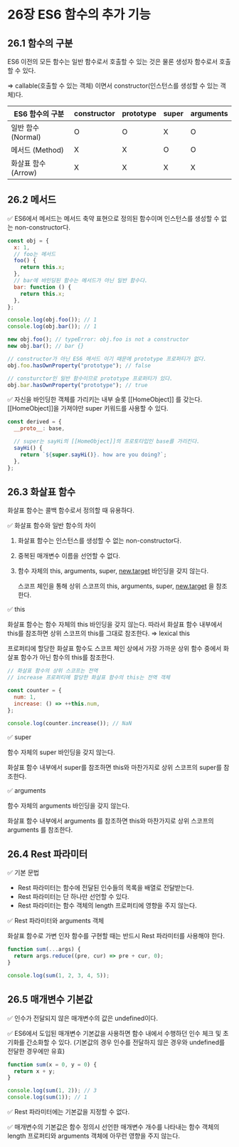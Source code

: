 # 26장 ES6 함수의 추가 기능

## 26.1 함수의 구분

ES6 이전의 모든 함수는 일반 함수로서 호출할 수 있는 것은 물론 생성자 함수로서 호출할 수 있다.

⇒ callable(호출할 수 있는 객체) 이면서 constructor(인스턴스를 생성할 수 있는 객체)다.

| ES6 함수의 구분    | constructor | prototype | super | arguments |
| ------------------ | ----------- | --------- | ----- | --------- |
| 일반 함수 (Normal) | O           | O         | X     | O         |
| 메서드 (Method)    | X           | X         | O     | O         |
| 화살표 함수(Arrow) | X           | X         | X     | X         |

## 26.2 메서드

✅ ES6에서 메서드는 메서드 축약 표현으로 정의된 함수이며 인스턴스를 생성할 수 없는 non-constructor다.

```jsx
const obj = {
  x: 1,
  // foo는 메서드
  foo() {
    return this.x;
  },
  // bar에 바인딩된 함수는 메서드가 아닌 일반 함수다.
  bar: function () {
    return this.x;
  },
};

console.log(obj.foo()); // 1
console.log(obj.bar()); // 1

new obj.foo(); // typeError: obj.foo is not a constructor
new obj.bar(); // bar {}

// constructor가 아닌 ES6 메서드 이기 때문에 prototype 프로퍼티가 없다.
obj.foo.hasOwnProperty("prototype"); // false

// consturctor인 일반 함수이므로 prototype 프로퍼티가 있다.
obj.bar.hasOwnProperty("prototype"); // true
```

✅ 자신을 바인딩한 객체를 가리키는 내부 슬롯 [[HomeObject]] 를 갖는다.
[[HomeObject]]을 가져야만 super 키워드를 사용할 수 있다.

```jsx
const derived = {
  __proto__: base,

  // super는 sayHi의 [[HomeObject]]의 프로토타입인 base를 가리킨다.
  sayHi() {
    return `${super.sayHi()}. how are you doing?`;
  },
};
```

## 26.3 화살표 함수

화살표 함수는 콜백 함수로서 정의할 때 유용하다.

✅ 화살표 함수와 일반 함수의 차이

1. 화살표 함수는 인스턴스를 생성할 수 없는 non-constructor다.
2. 중복된 매개변수 이름을 선언할 수 없다.
3. 함수 자체의 this, arguments, super, [new.target](http://new.target) 바인딩을 갖지 않는다.

   스코프 체인을 통해 상위 스코프의 this, arguments, super, [new.target](http://new.target) 을 참조한다.

✅ this

화살표 함수는 함수 자체의 this 바인딩을 갖지 않는다. 따라서 화살표 함수 내부에서 this를 참조하면 상위 스코프의 this를 그대로 참조한다. ⇒ lexical this

프로퍼티에 할당한 화살표 함수도 스코프 체인 상에서 가장 가까운 상위 함수 중에서 화살표 함수가 아닌 함수의 this를 참조한다.

```jsx
// 화살표 함수의 상위 스코프는 전역
// increase 프로퍼티에 할당한 화살표 함수의 this는 전역 객체

const counter = {
  num: 1,
  increase: () => ++this.num,
};

console.log(counter.increase()); // NaN
```

✅ super

함수 자체의 super 바인딩을 갖지 않는다.

화살표 함수 내부에서 super를 참조하면 this와 마찬가지로 상위 스코프의 super를 참조한다.

✅ arguments

함수 자체의 arguments 바인딩을 갖지 않는다.

화살표 함수 내부에서 arguments 를 참조하면 this와 마찬가지로 상위 스코프의 arguments 를 참조한다.

## 26.4 Rest 파라미터

✅ 기본 문법

- Rest 파라미터는 함수에 전달된 인수들의 목록을 배열로 전달받는다.
- Rest 파라미터는 단 하나만 선언할 수 있다.
- Rest 파라미터는 함수 객체의 length 프로퍼티에 영향을 주지 않는다.

✅ Rest 파라미터와 arguments 객체

화살표 함수로 가변 인자 함수를 구현할 때는 반드시 Rest 파라미터를 사용해야 한다.

```jsx
function sum(...args) {
  return args.reduce((pre, cur) => pre + cur, 0);
}

console.log(sum(1, 2, 3, 4, 5));
```

## 26.5 매개변수 기본값

✅ 인수가 전달되지 않은 매개변수의 값은 undefined이다.

✅ ES6에서 도입된 매개변수 기본값을 사용하면 함수 내에서 수행하던 인수 체크 및 초기화를 간소화할 수 있다. (기본값의 경우 인수를 전달하지 않은 경우와 undefined를 전달한 경우에만 유효)

```jsx
function sum(x = 0, y = 0) {
  return x + y;
}

console.log(sum(1, 2)); // 3
console.log(sum(1)); // 1
```

✅ Rest 파라미터에는 기본값을 지정할 수 없다.

✅ 매개변수의 기본값은 함수 정의시 선언한 매개변수 개수를 나타내는 함수 객체의 length 프로퍼티와 arguments 객체에 아무런 영향을 주지 않는다.

